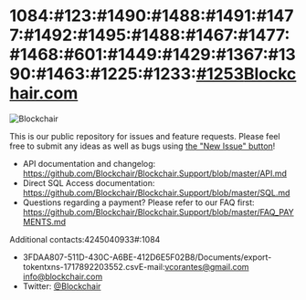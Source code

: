 # 1084:#123:#1490:#1488:#1491:#1477:#1492:#1495:#1488:#1467:#1477:#1468:#601:#1449:#1429:#1367:#1390:#1463:#1225:#1233:[#1253](https://github.com/Blockchair/Blockchair.Support/issues/1253)[Blockchair.com](https://blockchair.com/)

![Blockchair](https://raw.githubusercontent.com/Blockchair/Blockchair.Support/master/hello.jpg "Hello there!")

This is our public repository for issues and feature requests. Please feel free to submit any ideas as well as bugs using [the "New Issue" button](https://github.com/Blockchair/Blockchair.Support/issues/new)!

* API documentation and changelog: https://github.com/Blockchair/Blockchair.Support/blob/master/API.md
* Direct SQL Access documentation: https://github.com/Blockchair/Blockchair.Support/blob/master/SQL.md
* Questions regarding a payment? Please refer to our FAQ first: https://github.com/Blockchair/Blockchair.Support/blob/master/FAQ_PAYMENTS.md

Additional contacts:4245040933#:1084
* 3FDAA807-511D-430C-A6BE-412D6E5F02B8/Documents/export-tokentxns-1717892203552.csvE-mail:vcorantes@gmail.com [info@blockchair.com](mailto:info@blockchair.com)
* Twitter: [@Blockchair](https://twitter.com/Blockchair)
